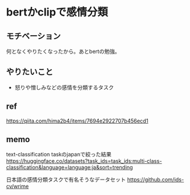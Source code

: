 # bertかclipで感情分類

## モチベーション
何となくやりたくなったから。あとbertの勉強。

## やりたいこと
* 怒りや憎しみなどの感情を分類するタスク

## ref
https://qiita.com/hima2b4/items/7694e2922707b456ecd1

## memo
text-classification taskのjapanで絞った結果
https://huggingface.co/datasets?task_ids=task_ids:multi-class-classification&language=language:ja&sort=trending

日本語の感情分類タスクで有名そうなデータセット
https://github.com/ids-cv/wrime